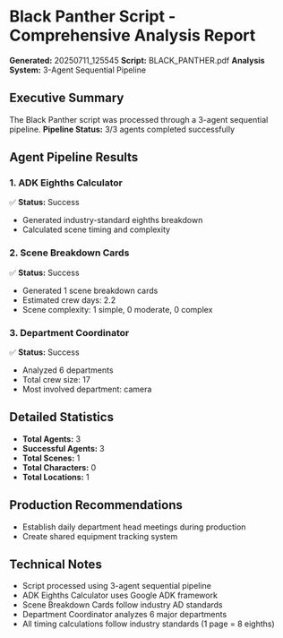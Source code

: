 # Black Panther Script - Comprehensive Analysis Report
**Generated:** 20250711_125545
**Script:** BLACK_PANTHER.pdf
**Analysis System:** 3-Agent Sequential Pipeline

## Executive Summary

The Black Panther script was processed through a 3-agent sequential pipeline.
**Pipeline Status:** 3/3 agents completed successfully

## Agent Pipeline Results

### 1. ADK Eighths Calculator
✅ **Status:** Success
- Generated industry-standard eighths breakdown
- Calculated scene timing and complexity

### 2. Scene Breakdown Cards
✅ **Status:** Success
- Generated 1 scene breakdown cards
- Estimated crew days: 2.2
- Scene complexity: 1 simple, 0 moderate, 0 complex

### 3. Department Coordinator
✅ **Status:** Success
- Analyzed 6 departments
- Total crew size: 17
- Most involved department: camera

## Detailed Statistics

- **Total Agents:** 3
- **Successful Agents:** 3
- **Total Scenes:** 1
- **Total Characters:** 0
- **Total Locations:** 1

## Production Recommendations

- Establish daily department head meetings during production
- Create shared equipment tracking system

## Technical Notes

- Script processed using 3-agent sequential pipeline
- ADK Eighths Calculator uses Google ADK framework
- Scene Breakdown Cards follow industry AD standards
- Department Coordinator analyzes 6 major departments
- All timing calculations follow industry standards (1 page = 8 eighths)
